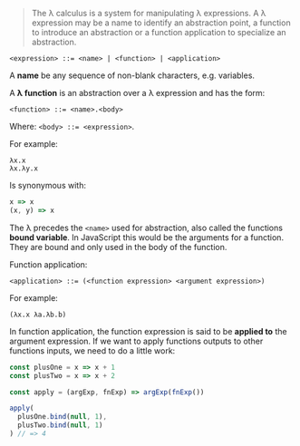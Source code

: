 > The λ calculus is a system for manipulating λ expressions. A λ expression may be a name to identify an abstraction point, a function to introduce an abstraction or a function application to specialize an abstraction.

```
<expression> ::= <name> | <function> | <application>
```

A <strong>name</strong> be any sequence of non-blank characters, e.g. variables.

A <strong>λ function</strong> is an abstraction over a λ expression and has the form:

```
<function> ::= <name>.<body>
```

Where: `<body> ::= <expression>`.

For example:

```
λx.x
λx.λy.x
```

Is synonymous with:

```js
x => x
(x, y) => x
```

The λ precedes the `<name>` used for abstraction, also called the functions <strong>bound variable</strong>. In JavaScript this would be the arguments for a function. They are bound and only used in the body of the function.

Function application:

```
<application> ::= (<function expression> <argument expression>)
```

For example:

```
(λx.x λa.λb.b)
```

In function application, the function expression is said to be <strong>applied to</strong> the argument expression. If we want to apply functions outputs to other functions inputs, we need to do a little work:

```js
const plusOne = x => x + 1
const plusTwo = x => x + 2

const apply = (argExp, fnExp) => argExp(fnExp())

apply(
  plusOne.bind(null, 1),
  plusTwo.bind(null, 1)
) // => 4
```

